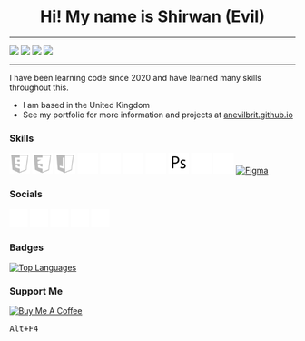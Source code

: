 <h1 style="text-align: center;">Hi! My name is Shirwan (Evil)</h1>

- - - -
<a href="https://www.github.com/anevilbrit" target="_blank" rel="noreferrer"><img src="https://img.shields.io/github/followers/anevilbrit?logo=github&style=for-the-badge&color=0063cf&labelColor=222"/></a> 
<a href="https://www.youtube.com/channel/UCBkX7K_wKjUW1O_QuufYD5A" target="_blank" rel="noreferrer"><img src="https://img.shields.io/youtube/channel/subscribers/UCBkX7K_wKjUW1O_QuufYD5A?logo=youtube&style=for-the-badge&color=0063cf&labelColor=222"/></a> 
<a href="https://www.x.com/anevilbrit" target="_blank" rel="noreferrer"><img src="https://img.shields.io/twitter/follow/anevilbrit?logo=twitter&logoColor=fff&style=for-the-badge&color=0063cf&labelColor=222"/></a> 
<a href="https://www.twitch.tv/anevilbrit" target="_blank" rel="noreferrer"><img src="https://img.shields.io/twitch/status/anevilbrit?logo=twitch&logoColor=fff&style=for-the-badge&color=0063cf&labelColor=222&label=TWITCH+STATUS"/></a>
- - - -

I have been learning code since 2020 and have learned many skills throughout this.

* I am based in the United Kingdom
* See my portfolio for more information and projects at [anevilbrit.github.io](http://anevilbrit.github.io)

### Skills

<p align="left">
  <a href="https://developer.mozilla.org/en-US/docs/Glossary/HTML5" target="_blank" rel="noreferrer"><img src="https://raw.githubusercontent.com/AnEvilBrit/AnEvilBrit/main/Images/Html.png" width="36" height="36" alt="HTML5"/></a> 
  <a href="https://www.w3.org/TR/CSS/#css" target="_blank" rel="noreferrer"><img src="https://raw.githubusercontent.com/AnEvilBrit/AnEvilBrit/main/Images/Css.png" width="36" height="36" alt="CSS3"/></a> 
  <a href="https://developer.mozilla.org/en-US/docs/Web/JavaScript" target="_blank" rel="noreferrer"><img src="https://raw.githubusercontent.com/AnEvilBrit/AnEvilBrit/main/Images/JavaScript.png" width="36" height="36" alt="JavaScript"/></a> 
  <a href="https://sass-lang.com/" target="_blank" rel="noreferrer"><img src="https://raw.githubusercontent.com/AnEvilBrit/AnEvilBrit/main/Images/Sass.png" width="36" height="36" alt="Sass"/></a> 
  <a href="https://getbootstrap.com/" target="_blank" rel="noreferrer"><img src="https://raw.githubusercontent.com/AnEvilBrit/AnEvilBrit/main/Images/Bootstrap.png" width="36" height="36" alt="Bootstrap"/></a> 
  <a href="https://www.raspberrypi.org/" target="_blank" rel="noreferrer"><img src="https://raw.githubusercontent.com/AnEvilBrit/AnEvilBrit/main/Images/Raspberry.png" width="36" height="36" alt="Raspberry Pi"/></a> 
  <a href="https://www.python.org/" target="_blank" rel="noreferrer"><img src="https://raw.githubusercontent.com/AnEvilBrit/AnEvilBrit/main/Images/Python.png" width="36" height="36" alt="Python"/></a> 
  <a href="https://www.adobe.com/uk/products/photoshop.html" target="_blank" rel="noreferrer"><img src="https://raw.githubusercontent.com/AnEvilBrit/AnEvilBrit/main/Images/Photoshop.png" width="36" height="36" alt="Photoshop"/></a> 
  <a href="https://www.blender.org/" target="_blank" rel="noreferrer"><img src="https://raw.githubusercontent.com/AnEvilBrit/AnEvilBrit/main/Images/Blender.png" width="36" height="36" alt="Blender"/></a> 
  <a href="https://www.unrealengine.com/" target="_blank" rel="noreferrer"><img src="https://raw.githubusercontent.com/AnEvilBrit/AnEvilBrit/main/Images/Unreal.png" width="36" height="36" alt="Unreal"/></a> 
  <a href="https://www.figma.com/" target="_blank" rel="noreferrer"><img src="https://raw.githubusercontent.com/danielcranney/readme-generator/main/public/icons/skills/figma-colored.svg" width="36" height="36" alt="Figma"/></a>
</p>

### Socials

<p align="left"><a href="https://discord.com/users/anevilbrit" target="_blank" rel="noreferrer"><img src="https://raw.githubusercontent.com/AnEvilBrit/AnEvilBrit/main/Images/Discord.png" width="32" height="32"/></a> 
  <a href="https://www.github.com/anevilbrit" target="_blank" rel="noreferrer"><img src="https://raw.githubusercontent.com/AnEvilBrit/AnEvilBrit/main/Images/Github.png" width="32" height="32"/></a> 
  <a href="https://www.x.com/anevilbrit" target="_blank" rel="noreferrer"><img src="https://raw.githubusercontent.com/AnEvilBrit/AnEvilBrit/main/Images/X.png" width="32" height="32"/></a> 
  <a href="https://www.youtube.com/@anevilbrit" target="_blank" rel="noreferrer"><img src="https://raw.githubusercontent.com/AnEvilBrit/AnEvilBrit/main/Images/Youtube.png" width="32" height="32"/></a> 
  <a href="https://www.twitch.tv/anevilbrit" target="_blank" rel="noreferrer"><img src="https://raw.githubusercontent.com/AnEvilBrit/AnEvilBrit/main/Images/Twitch.png" width="32" height="32"/></a>
</p>

### Badges

<a href="https://github.com/anevilbrit" align="left"><img src="https://github-readme-stats.vercel.app/api/top-langs/?username=anevilbrit&langs_count=10&title_color=fff&text_color=fff&icon_color=0063cf&bg_color=222&hide_border=true&locale=en&custom_title=Top%20%Languages" alt="Top Languages"/></a>

### Support Me

<a href="https://www.buymeacoffee.com/app/shirwan" target="_blank"><img src="https://cdn.buymeacoffee.com/buttons/v2/arial-white.png" alt="Buy Me A Coffee" width="150"></a>

<kbd>Alt+F4</kbd>
